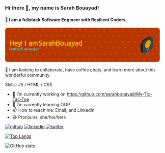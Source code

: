 ### Hi there 👋, my name is Sarah Bouayad!
#### 👀 I am a fullstack Software Engineer with Resilient Coders. 

![Header](github-header-image.png)


💞️ I am looking to collaborate, have coffee chats, and learn more about this wonderful community. 


Skills: JS / HTML / CSS

- 🔭 I’m currently working on https://github.com/sarahbouayad/My-Tic-Tac-Toe 
- 🌱 I’m currently learning OOP 
- 📫 How to reach me: Email, and LinkedIn  
- 😄 Pronouns: she/her/hers 


[<img src='https://cdn.jsdelivr.net/npm/simple-icons@3.0.1/icons/github.svg' alt='github' height='40'>](https://github.com/sarahbouayad)  [<img src='https://cdn.jsdelivr.net/npm/simple-icons@3.0.1/icons/linkedin.svg' alt='linkedin' height='40'>](https://www.linkedin.com/in/https://www.linkedin.com/in/sarahbouayad//)  [<img src='https://cdn.jsdelivr.net/npm/simple-icons@3.0.1/icons/twitter.svg' alt='twitter' height='40'>](https://twitter.com/https://twitter.com/sarahbouayad)  

[![Top Langs](https://github-readme-stats.vercel.app/api/top-langs/?username=sarahbouayad)](https://github.com/anuraghazra/github-readme-stats)

![GitHub stats](https://github-readme-stats.vercel.app/api?username=sarahbouayad&show_icons=true)  

